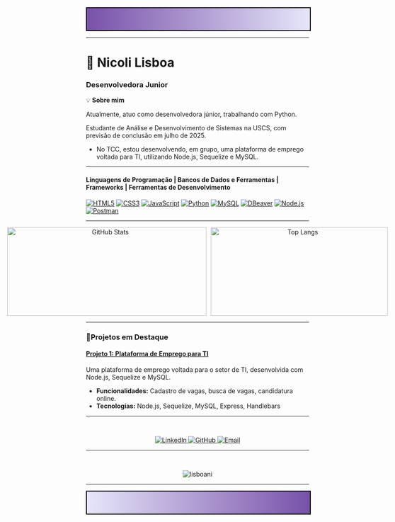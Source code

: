 <div style="width: 100%; height: 50px; background: linear-gradient(to right, #7851A9, #E6E6FA); border: 2px solid #000;"></div>

---

# 👾 Nicoli Lisboa

### Desenvolvedora Junior

💡 **Sobre mim**

Atualmente, atuo como desenvolvedora júnior, trabalhando com Python.

Estudante de Análise e Desenvolvimento de Sistemas na USCS, com previsão de conclusão em julho de 2025.

- No TCC, estou desenvolvendo, em grupo, uma plataforma de emprego voltada para TI, utilizando Node.js, Sequelize e MySQL.

---

#### Linguagens de Programação | Bancos de Dados e Ferramentas | Frameworks | Ferramentas de Desenvolvimento

[![HTML5](https://img.shields.io/badge/HTML5-%237851A9?style=for-the-badge&logo=html5&logoColor=%23E34F26&labelColor=%23FFFFFF)](https://developer.mozilla.org/en-US/docs/Web/HTML)
[![CSS3](https://img.shields.io/badge/CSS3-%237851A9?style=for-the-badge&logo=css3&logoColor=%231572B6&labelColor=%23FFFFFF)](https://developer.mozilla.org/en-US/docs/Web/CSS)
[![JavaScript](https://img.shields.io/badge/JavaScript-%237851A9?style=for-the-badge&logo=javascript&logoColor=%23F7DF1E&labelColor=%23FFFFFF)](https://developer.mozilla.org/en-US/docs/Web/JavaScript)
[![Python](https://img.shields.io/badge/Python-%237851A9?style=for-the-badge&logo=python&logoColor=%233776AB&labelColor=%23FFFFFF)](https://www.python.org/)
[![MySQL](https://img.shields.io/badge/MySQL-%237851A9?style=for-the-badge&logo=mysql&logoColor=%23005C84&labelColor=%23FFFFFF)](https://www.mysql.com/)
[![DBeaver](https://img.shields.io/badge/DBeaver-%237851A9?style=for-the-badge&logo=dbeaver&logoColor=%235D6D7E&labelColor=%23FFFFFF)](https://dbeaver.io/)
[![Node.js](https://img.shields.io/badge/Node.js-%237851A9?style=for-the-badge&logo=node.js&logoColor=%23339933&labelColor=%23FFFFFF)](https://nodejs.org/)
[![Postman](https://img.shields.io/badge/Postman-%237851A9?style=for-the-badge&logo=postman&logoColor=%23FF6C37&labelColor=%23FFFFFF)](https://www.postman.com/)


---

<p align="center" style="display: flex; justify-content: center; gap: 10px;">
  <img 
    alt="GitHub Stats" 
    height="200" 
    width="450" 
    src="https://github-readme-stats.vercel.app/api?username=lisboani&show_icons=true&bg_color=0d1117&title_color=7851A9&icon_color=7851A9&text_color=ffffff&include_all_commits=true&locale=pt-br" 
  />
  <img 
    alt="Top Langs" 
    height="200" 
    width="400" 
    src="https://github-readme-stats.vercel.app/api/top-langs/?username=lisboani&bg_color=0d1117&title_color=7851A9&text_color=ffffff&layout=compact&custom_title=Tecnologias&langs_count=9" 
  />
</p>

---

### 👾Projetos em Destaque

#### [Projeto 1: Plataforma de Emprego para TI](https://github.com/LisboaNi/PIM_USCS_ITJOBS.git)
Uma plataforma de emprego voltada para o setor de TI, desenvolvida com Node.js, Sequelize e MySQL.
- **Funcionalidades:** Cadastro de vagas, busca de vagas, candidatura online.
- **Tecnologias:** Node.js, Sequelize, MySQL, Express, Handlebars

---
<br>
<p align="center">
  <a href="https://linkedin.com/in/yourprofile" target="_blank">
    <img src="https://img.shields.io/badge/-LinkedIn-7851A9?style=for-the-badge&logo=linkedin&logoColor=white" alt="LinkedIn">
  </a>
  <a href="https://github.com/LisboaNi" target="_blank">
    <img src="https://img.shields.io/badge/-GitHub-7851A9?style=for-the-badge&logo=github&logoColor=white" alt="GitHub">
  </a>
  <a href="mailto:nick.lisboa04@gmail.com" target="_blank">
    <img src="https://img.shields.io/badge/-Email-7851A9?style=for-the-badge&logo=gmail&logoColor=white" alt="Email">
  </a>
</p>

---
<br>
<p align="center">
  <img src="https://komarev.com/ghpvc/?username=lisboani&color=7851A9" alt="lisboani" />
</p>

---

<div style="width: 100%; height: 50px; background: linear-gradient(to right, #E6E6FA, #7851A9); border: 2px solid #000;"></div>
